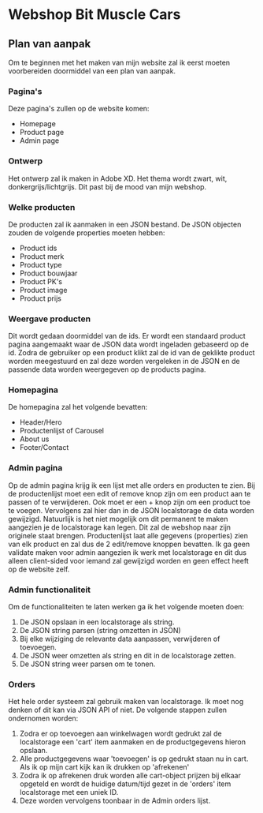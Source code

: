 # Webshop Bit Muscle Cars

## Plan van aanpak
Om te beginnen met het maken van mijn website zal ik eerst moeten voorbereiden doormiddel van een plan van aanpak.
### Pagina's
Deze pagina's zullen op de website komen:
- Homepage
- Product page
- Admin page
### Ontwerp
Het ontwerp zal ik maken in Adobe XD. Het thema wordt zwart, wit, donkergrijs/lichtgrijs. Dit past bij de mood van mijn webshop.
### Welke producten
De producten zal ik aanmaken in een JSON bestand. De JSON objecten zouden de volgende properties moeten hebben:
- Product ids
- Product merk
- Product type
- Product bouwjaar
- Product PK's
- Product image
- Product prijs
### Weergave producten
Dit wordt gedaan doormiddel van de ids. Er wordt een standaard product pagina aangemaakt waar de JSON data wordt ingeladen gebaseerd op de id. Zodra de gebruiker op een product klikt zal de id van de geklikte product worden meegestuurd en zal deze worden vergeleken in de JSON en de passende data worden weergegeven op de products pagina.
### Homepagina
De homepagina zal het volgende bevatten:
- Header/Hero
- Productenlijst of Carousel
- About us
- Footer/Contact
### Admin pagina
Op de admin pagina krijg ik een lijst met alle orders en producten te zien.
Bij de productenlijst moet een edit of remove knop zijn om een product aan te passen of te verwijderen.
Ook moet er een + knop zijn om een product toe te voegen. 
Vervolgens zal hier dan in de JSON localstorage de data worden gewijzigd. 
Natuurlijk is het niet mogelijk om dit permanent te maken aangezien je de localstorage kan legen. Dit zal de webshop naar zijn originele staat brengen. 
Productenlijst laat alle gegevens (properties) zien van elk product en zal dus de 2 edit/remove knoppen bevatten.
Ik ga geen validate maken voor admin aangezien ik werk met localstorage en dit dus alleen client-sided voor iemand zal gewijzigd worden en geen effect heeft op de website zelf.
### Admin functionaliteit
Om de functionaliteiten te laten werken ga ik het volgende moeten doen:
1. De JSON opslaan in een localstorage als string.
2. De JSON string parsen (string omzetten in JSON)
3. Bij elke wijziging de relevante data aanpassen, verwijderen of toevoegen.
4. De JSON weer omzetten als string en dit in de localstorage zetten.
5. De JSON string weer parsen om te tonen.
### Orders
Het hele order systeem zal gebruik maken van localstorage. Ik moet nog denken of dit kan via JSON API of niet.
De volgende stappen zullen ondernomen worden:
1. Zodra er op toevoegen aan winkelwagen wordt gedrukt zal de localstorage een 'cart' item aanmaken en de productgegevens hieron opslaan.
2. Alle productgegevens waar 'toevoegen' is op gedrukt staan nu in cart. Als ik op mijn cart kijk kan ik drukken op 'afrekenen'
3. Zodra ik op afrekenen druk worden alle cart-object prijzen bij elkaar opgeteld en wordt de huidige datum/tijd gezet in de 'orders' item localstorage met een uniek ID.
4. Deze worden vervolgens toonbaar in de Admin orders lijst.